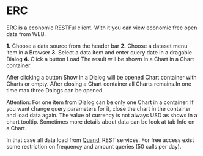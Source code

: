 # ERC
ERC is a economic RESTFul client.
With it you can view economic free open data from WEB.

**1.** Choose a data source from the header bar
**2.** Choose a dataset menu item in a Browser
**3.** Select a data item and enter query date in a dragable Dialog
**4.** Click a button Load
The result will be shown in a Chart in a Chart container.

After clicking a button Show in a Dialog will be opened Chart container with Charts or empty. 
After closing a Chart container all Charts remains.In one time max three Dalogs can be opened.

Attention: For one item from Dialog can be only one Chart in a container. 
If you want change query parameters for it, close the chart in the container and load data again.
The value of currency is not always USD as shows in a chart tooltip. 
Sometimes more details about data can be look at tab Info on a Chart.

In that case all data load from [Quandl](https://www.quandl.com) REST services. 
For free access exist some restriction on frequency and amount queries (50 calls per day).

